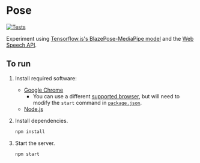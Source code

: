 # Pose

[![Tests](https://github.com/afeld/pose/actions/workflows/tests.yml/badge.svg)](https://github.com/afeld/pose/actions/workflows/tests.yml)

Experiment using [Tensorflow.js's BlazePose-MediaPipe model](https://github.com/tensorflow/tfjs-models/tree/master/pose-detection/src/blazepose_mediapipe#readme) and the [Web Speech API](https://developer.mozilla.org/en-US/docs/Web/API/Web_Speech_API/Using_the_Web_Speech_API).

## To run

1. Install required software:
   - [Google Chrome](https://www.google.com/chrome/index.html)
     - You can use a different [supported browser](https://developer.mozilla.org/en-US/docs/Web/API/SpeechGrammarList#browser_compatibility), but will need to modify the `start` command in [`package.json`](package.json).
   - [Node.js](https://nodejs.org/)
1. Install dependencies.

   ```sh
   npm install
   ```

1. Start the server.

   ```sh
   npm start
   ```
